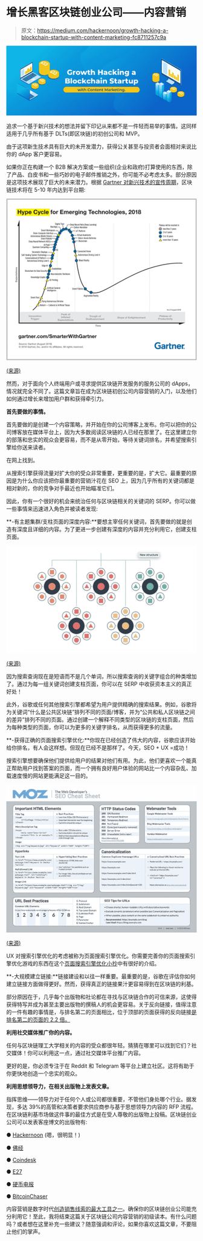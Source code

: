 # 增长黑客区块链创业公司——内容营销

> 原文：<https://medium.com/hackernoon/growth-hacking-a-blockchain-startup-with-content-marketing-fc8711257c9a>

![](img/d31d67f3409659bf82747da20cea43aa.png)

追求一个基于新兴技术的想法并留下印记从来都不是一件轻而易举的事情。这同样适用于几乎所有基于 DLTs(即区块链)的初创公司和 MVP。

由于这项新生技术具有巨大的未开发潜力，获得公关甚至与投资者会面相对来说比你的 dApp 客户更容易。

如果你正在构建一个 B2B 解决方案或一些组织(企业和政府)打算使用的东西，除了产品、白皮书和一些巧妙的电子邮件推销之外，你可能不必考虑太多。部分原因是这项技术展现了巨大的未来潜力。根据 [Gartner 对新兴技术的宣传周期](https://www.gartner.com/smarterwithgartner/5-trends-emerge-in-gartner-hype-cycle-for-emerging-technologies-2018/)，区块链技术将在 5-10 年内达到平台期:

![](img/f78237648fd923e2b8b6f96be04a8cae.png)

[(来源)](https://www.gartner.com/smarterwithgartner/5-trends-emerge-in-gartner-hype-cycle-for-emerging-technologies-2018/)

然而，对于面向个人终端用户或寻求提供区块链开发服务的服务公司的 dApps，情况就完全不同了。这篇文章旨在成为区块链初创公司内容营销的入门，以及他们如何通过增长来增加用户群和获得牵引力。

**首先要做的事情。**

首先要做的是创建一个内容策略，并开始在你的公司博客上发布。你可以把你的公司博客放在媒体平台上，因为大多数阅读区块链的人已经在那里了。在这里建立你的部落和忠实的观众会更容易，而不是从零开始，等待关键词排名，并希望搜索引擎给你送来读者。

在网上找到。

从搜索引擎获得流量对扩大你的受众非常重要，更重要的是，扩大它。最重要的原因是为什么你应该把你最重要的营销汁花在 SEO 上，因为几乎所有的关键词都是相对新的，你的竞争对手最近也开始瞄准它们。

因此，你有一个很好的机会来统治任何与区块链相关的关键词的 SERP。你可以做一些事情来迅速进入角色并被读者发现:

**-有主题集群/支柱页面的深度内容:**要想主宰任何关键词，首先要做的就是创造有深度且详细的内容。为了更进一步创建有深度的内容并充分利用它，创建支柱页面。

![](img/e6f0055e0a191fcc324d6d98d8c196d5.png)

[(来源)](https://hubspot.com)

因为搜索查询现在是短语而不是几个单词，所以搜索查询的关键字组合的种类增加了。通过为每一组关键词创建支柱页面，你可以在 SERP 中收获资本主义的真正好处！

此外，谷歌或任何其他搜索引擎都希望为用户提供精确的搜索结果。例如，谷歌将为关键词“什么是公共区块链”排列不同的页面/博客，并为“公共和私人区块链之间的差异”排列不同的页面。通过创建一个解释不同类型的区块链的支柱页面，然后为每种类型的页面，你可以为更多的关键字排名，从而获得更多的流量。

**-获得正确的页面搜索引擎优化:**你现在已经创造了伟大的内容，谷歌应该开始给你排名，有人会这样想。但现在已经不是那样了。今天，SEO + UX =成功！

搜索引擎想要确保他们提供给用户的结果对他们有用。为此，他们更喜欢一个能真正帮助用户找到答案的页面，而一个拥有良好用户体验的网站比一个内容杂乱、加载速度慢的网站更能满足这一目的。

![](img/124116f3cf991adfbbde41aadea07fc1.png)

[(来源)](https://moz.com)

UX 对搜索引擎优化的考虑被称为页面搜索引擎优化。你需要完善你的页面搜索引擎优化游戏的东西在这个[页面搜索引擎优化小抄](https://neilpatel.com/blog/the-on-page-seo-cheat-sheet/)中有很好的介绍。

**-大规模建立链接:**链接建设和以往一样重要。最重要的是，谷歌在评估你如何建立链接方面做得更好。然而，获得真正的链接果汁更容易得到在区块链的利基。

部分原因在于，几乎每个出版物和社论都在寻找与区块链合作的可信来源，这使得获得特写并成为甚至主要出版物的撰稿人的机会更容易。关于反向链接，值得注意的一件有趣的事情是，与排名第二的页面相比，位于顶部的页面获得的反向链接[是排名第二的页面的 2.2 倍。](https://www.semrush.com/ranking-factors/)

**利用社交媒体推广你的内容。**

任何与区块链理工大学相关的内容的受众都很年轻。猜猜在哪里可以找到它们？社交媒体！你可以利用这一点，通过社交媒体平台推广内容。

更好的是，你必须专注于在 Reddit 和 Telegram 等平台上建立社区。这将有助于你更快地创造一个忠实的观众。

**利用思想领导力，在相关出版物上发表文章。**

指挥思维——领导力对于任何个人或公司都很重要，不管他们身处哪个行业。据发现，多达 39%的高管和决策者要求供应商参与基于思想领导力内容的 RFP 流程。在区块链利基市场做这件事的最佳方式是在受人尊敬的出版物上投稿。区块链创业公司可以发表客座博文的出版物有:

● [Hackernoon](https://hackernoon.com/) (嗯，很明显！)

● [佛经](https://coinsutra.com/)

● [Coindesk](https://coindesk.com/)

● [E27](https://e27.co/)

● [硬币电报](https://cointelegraph.com/)

● [BitcoinChaser](https://bitcoinchaser.com/)

内容营销是数字时代[创造销售线索的最大工具之一](https://contentninja.in/dojo/content-marketing/better-lead-generation-with-content-marketing/)。确保你的区块链创业公司能充分利用它！至此，我将结束这篇关于区块链公司内容营销的初级读本。有什么问题吗？或者想在这里补充一些建议？随意强调和评论，如果你喜欢这篇文章，不要阻止他们的掌声。
